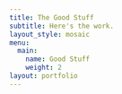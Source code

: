 ```yaml
---
title: The Good Stuff
subtitle: Here's the work.
layout_style: mosaic
menu:
  main:
    name: Good Stuff
    weight: 2
layout: portfolio
---
```


